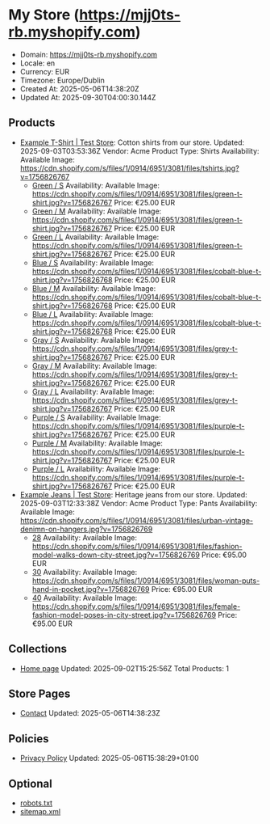 # My Store (https://mjj0ts-rb.myshopify.com)

- Domain: https://mjj0ts-rb.myshopify.com
- Locale: en
- Currency: EUR
- Timezone: Europe/Dublin
- Created At: 2025-05-06T14:38:20Z
- Updated At: 2025-09-30T04:00:30.144Z

## Products

- [Example T-Shirt | Test Store](https://mjj0ts-rb.myshopify.com/products/example-shirt): Cotton shirts from our store.
  Updated: 2025-09-03T03:53:36Z
  Vendor: Acme
  Product Type: Shirts
  Availability: Available
  Image: https://cdn.shopify.com/s/files/1/0914/6951/3081/files/tshirts.jpg?v=1756826767
  - [Green / S](https://mjj0ts-rb.myshopify.com/products/example-shirt?variant=55733586264441)
    Availability: Available
    Image: https://cdn.shopify.com/s/files/1/0914/6951/3081/files/green-t-shirt.jpg?v=1756826767
    Price: €25.00 EUR
  - [Green / M](https://mjj0ts-rb.myshopify.com/products/example-shirt?variant=55733586297209)
    Availability: Available
    Image: https://cdn.shopify.com/s/files/1/0914/6951/3081/files/green-t-shirt.jpg?v=1756826767
    Price: €25.00 EUR
  - [Green / L](https://mjj0ts-rb.myshopify.com/products/example-shirt?variant=55733586329977)
    Availability: Available
    Image: https://cdn.shopify.com/s/files/1/0914/6951/3081/files/green-t-shirt.jpg?v=1756826767
    Price: €25.00 EUR
  - [Blue / S](https://mjj0ts-rb.myshopify.com/products/example-shirt?variant=55733586362745)
    Availability: Available
    Image: https://cdn.shopify.com/s/files/1/0914/6951/3081/files/cobalt-blue-t-shirt.jpg?v=1756826768
    Price: €25.00 EUR
  - [Blue / M](https://mjj0ts-rb.myshopify.com/products/example-shirt?variant=55733586395513)
    Availability: Available
    Image: https://cdn.shopify.com/s/files/1/0914/6951/3081/files/cobalt-blue-t-shirt.jpg?v=1756826768
    Price: €25.00 EUR
  - [Blue / L](https://mjj0ts-rb.myshopify.com/products/example-shirt?variant=55733586428281)
    Availability: Available
    Image: https://cdn.shopify.com/s/files/1/0914/6951/3081/files/cobalt-blue-t-shirt.jpg?v=1756826768
    Price: €25.00 EUR
  - [Gray / S](https://mjj0ts-rb.myshopify.com/products/example-shirt?variant=55733586461049)
    Availability: Available
    Image: https://cdn.shopify.com/s/files/1/0914/6951/3081/files/grey-t-shirt.jpg?v=1756826767
    Price: €25.00 EUR
  - [Gray / M](https://mjj0ts-rb.myshopify.com/products/example-shirt?variant=55733586493817)
    Availability: Available
    Image: https://cdn.shopify.com/s/files/1/0914/6951/3081/files/grey-t-shirt.jpg?v=1756826767
    Price: €25.00 EUR
  - [Gray / L](https://mjj0ts-rb.myshopify.com/products/example-shirt?variant=55733586526585)
    Availability: Available
    Image: https://cdn.shopify.com/s/files/1/0914/6951/3081/files/grey-t-shirt.jpg?v=1756826767
    Price: €25.00 EUR
  - [Purple / S](https://mjj0ts-rb.myshopify.com/products/example-shirt?variant=55733586559353)
    Availability: Available
    Image: https://cdn.shopify.com/s/files/1/0914/6951/3081/files/purple-t-shirt.jpg?v=1756826767
    Price: €25.00 EUR
  - [Purple / M](https://mjj0ts-rb.myshopify.com/products/example-shirt?variant=55733586592121)
    Availability: Available
    Image: https://cdn.shopify.com/s/files/1/0914/6951/3081/files/purple-t-shirt.jpg?v=1756826767
    Price: €25.00 EUR
  - [Purple / L](https://mjj0ts-rb.myshopify.com/products/example-shirt?variant=55733586624889)
    Availability: Available
    Image: https://cdn.shopify.com/s/files/1/0914/6951/3081/files/purple-t-shirt.jpg?v=1756826767
    Price: €25.00 EUR
- [Example Jeans | Test Store](https://mjj0ts-rb.myshopify.com/products/example-pants): Heritage jeans from our store.
  Updated: 2025-09-03T12:33:38Z
  Vendor: Acme
  Product Type: Pants
  Availability: Available
  Image: https://cdn.shopify.com/s/files/1/0914/6951/3081/files/urban-vintage-denimn-on-hangers.jpg?v=1756826769
  - [28](https://mjj0ts-rb.myshopify.com/products/example-pants?variant=55733590065529)
    Availability: Available
    Image: https://cdn.shopify.com/s/files/1/0914/6951/3081/files/fashion-model-walks-down-city-street.jpg?v=1756826769
    Price: €95.00 EUR
  - [30](https://mjj0ts-rb.myshopify.com/products/example-pants?variant=55733590098297)
    Availability: Available
    Image: https://cdn.shopify.com/s/files/1/0914/6951/3081/files/woman-puts-hand-in-pocket.jpg?v=1756826769
    Price: €95.00 EUR
  - [40](https://mjj0ts-rb.myshopify.com/products/example-pants?variant=55733590131065)
    Availability: Available
    Image: https://cdn.shopify.com/s/files/1/0914/6951/3081/files/female-fashion-model-poses-in-city-street.jpg?v=1756826769
    Price: €95.00 EUR

## Collections

- [Home page](https://mjj0ts-rb.myshopify.com/collections/frontpage)
  Updated: 2025-09-02T15:25:56Z
  Total Products: 1

## Store Pages

- [Contact](https://mjj0ts-rb.myshopify.com/pages/contact)
  Updated: 2025-05-06T14:38:23Z

## Policies

- [Privacy Policy](https://mjj0ts-rb.myshopify.com/policies/privacy-policy)
  Updated: 2025-05-06T15:38:29+01:00

## Optional

- [robots.txt](https://mjj0ts-rb.myshopify.com/robots.txt)
- [sitemap.xml](https://mjj0ts-rb.myshopify.com/sitemap.xml)
